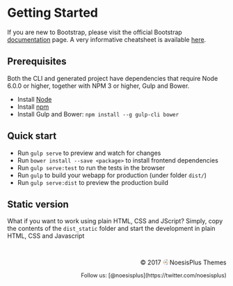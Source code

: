 # Getting Started

If you are new to Bootstrap, please visit the official Bootstrap [documentation](https://v4-alpha.getbootstrap.com/getting-started/introduction/) page. A very informative cheatsheet is available [here](https://hackerthemes.com/bootstrap-cheatsheet/).

## Prerequisites 
Both the CLI and generated project have dependencies that require Node 6.0.0 or higher, together with NPM 3 or higher, Gulp and Bower.
- Install [Node](https://nodejs.org/en/)
- Install [npm](https://www.npmjs.com/get-npm?utm_source=house&utm_medium=homepage&utm_campaign=free%20orgs&utm_term=Install%20npm)
- Install Gulp and Bower: `npm install --g gulp-cli bower`

## Quick start
- Run `gulp serve` to preview and watch for changes
- Run `bower install --save <package>` to install frontend dependencies
- Run `gulp serve:test` to run the tests in the browser
- Run `gulp` to build your webapp for production (under folder `dist/`)
- Run `gulp serve:dist` to preview the production build

## Static version
What if you want to work using plain HTML, CSS and JScript?
Simply, copy the contents of the `dist_static` folder and start the development in plain HTML, CSS and Javascript

<p align="right" style="margin-top:44px">
&copy; 2017 <img src="logo.png" width="12" height="12" /> NoesisPlus Themes
</p>
<p align="right" style="font-size:0.9em">
Follow us: [@noesisplus](https://twitter.com/noesisplus)
</p>
